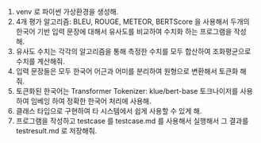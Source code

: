1. venv 로 파이썬 가상환경을 생성해.
2. 4개 평가 알고리즘: BLEU, ROUGE, METEOR, BERTScore 을 사용해서 두개의 한국어 기반 입력 문장에 대해서 유사도를 비교하여 수치화 하는 프로그램을 작성해.
3. 유사도 수치는 각각의 알고리즘을 통해 측정한 수치를 모두 합산하여 조화평균으로 수치를 계산해줘.
4. 입력 문장들은 모두 한국어 어근과 어미를 분리하여 원형으로 변환해서 토큰화 해줘.
5. 토큰화된 한국어는 Transformer Tokenizer: klue/bert-base 토크나이저를 사용하여 임베잉 하여 정확한 한국어 처리에 사용해.
7. 클래스 타입으로 구현하여 타 시스템에서 쉽게 사용할 수 있게 해.
8. 프로그램을 작성하고 testcase 를 testcase.md 를 사용해서 실행해서 그 결과를 testresult.md 로 저장해줘.